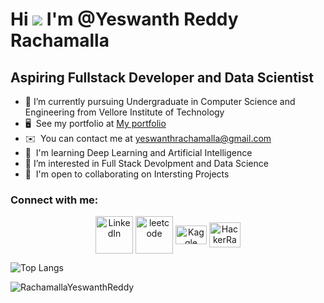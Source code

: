 
Hi ![](https://user-images.githubusercontent.com/18350557/176309783-0785949b-9127-417c-8b55-ab5a4333674e.gif)  I'm @Yeswanth Reddy Rachamalla
=================================================================================================================================================

Aspiring Fullstack Developer and Data Scientist
-----------------------------------------
*   🌱 I’m currently pursuing Undergraduate in Computer Science and Engineering from Vellore Institute of Technology
*   🖥️  See my portfolio at [My portfolio](http://yeswanthreddyrachamalla.netlify.app/)
*   ✉️  You can contact me at [yeswanthrachamalla@gmail.com](mailto:yeswanthrachamalla@gmail.com)
*   🧠  I'm learning Deep Learning and Artificial Intelligence
*   👀  I’m interested in Full Stack Devolpment and Data Science
*   🤝  I'm open to collaborating on Intersting Projects

<h3>Connect with me:</h3>
<p align="center">
<a href="https://www.linkedin.com/in/yeswanth-reddy-rachamalla/" target="_blank"><img align="center" src="https://static.vecteezy.com/system/resources/previews/018/930/587/original/linkedin-logo-linkedin-icon-transparent-free-png.png" alt="LinkedIn" height="60" width="60" /></a>
<a href="https://leetcode.com/YeswanthReddy/" target="blank"><img align="center" src="https://leetcode.com/static/images/LeetCode_logo_rvs.png" alt="leetcode" height="60" width="60" /></a>
<a href="https://www.kaggle.com/yeswanthrachamalla" target="blank"><img align="center" src="https://cdn4.iconfinder.com/data/icons/logos-and-brands/512/189_Kaggle_logo_logos-512.png" alt="Kaggle" height="30" width="50" /></a>
<a href="https://www.hackerrank.com/YeswanthReddy1" target="blank"><img align="center" src="https://upload.wikimedia.org/wikipedia/commons/thumb/4/40/HackerRank_Icon-1000px.png/800px-HackerRank_Icon-1000px.png" alt="HackerRank" height="40" width="50" /></a>
</p>

![Top Langs](https://github-readme-stats.vercel.app/api/top-langs/?username=RachamallaYeswanthReddy&theme=tokyonight)
<p><img align="center" src="https://github-readme-stats.vercel.app/api?username=RachamallaYeswanthReddy&show_icons=true&locale=en" alt="RachamallaYeswanthReddy" /></p>
